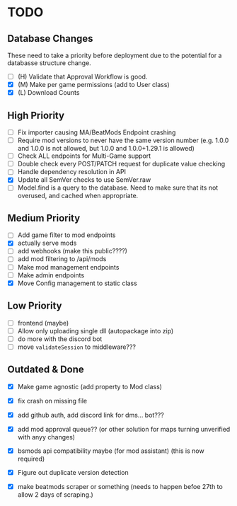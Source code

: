 # TODO
## Database Changes
These need to take a priority before deployment due to the potential for a databasse structure change.  
- [ ] (H) Validate that Approval Workflow is good.
- [x] (M) Make per game permissions (add to User class)
- [x] (L) Download Counts

## High Priority
- [ ] Fix importer causing MA/BeatMods Endpoint crashing
- [ ] Require mod versions to never have the same version number (e.g. 1.0.0 and 1.0.0 is not allowed, but 1.0.0 and 1.0.0+1.29.1 is allowed)
- [ ] Check ALL endpoints for Multi-Game support
- [ ] Double check every POST/PATCH request for duplicate value checking
- [ ] Handle dependency resolution in API 
- [x] Update all SemVer checks to use SemVer.raw
- [ ] Model.find is a query to the database. Need to make sure that its not overused, and cached when appropriate.

## Medium Priority
- [ ] Add game filter to mod endpoints
- [x] actually serve mods
- [ ] add webhooks (make this public????)
- [ ] add mod filtering to /api/mods
- [ ] Make mod management endpoints
- [ ] Make admin endpoints
- [x] Move Config management to static class 

## Low Priority
- [ ] frontend (maybe)
- [ ] Allow only uploading single dll (autopackage into zip)
- [ ] do more with the discord bot
- [ ] move `validateSession` to middleware???

## Outdated & Done
- [x] Make game agnostic (add property to Mod class)
- [x] fix crash on missing file 

- [x] add github auth, add discord link for dms... bot???
- [x] add mod approval queue?? (or other solution for maps turning unverified with anyy changes)
- [x] bsmods api compatibility maybe (for mod assistant) (this is now required)
- [x] Figure out duplicate version detection
- [x] make beatmods scraper or something (needs to happen befoe 27th to allow 2 days of scraping.)
